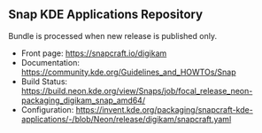 Snap KDE Applications Repository
-----------------------------------

Bundle is processed when new release is published only.

- Front page:      https://snapcraft.io/digikam
- Documentation:   https://community.kde.org/Guidelines_and_HOWTOs/Snap
- Build Status:    https://build.neon.kde.org/view/Snaps/job/focal_release_neon-packaging_digikam_snap_amd64/
- Configuration:   https://invent.kde.org/packaging/snapcraft-kde-applications/-/blob/Neon/release/digikam/snapcraft.yaml
